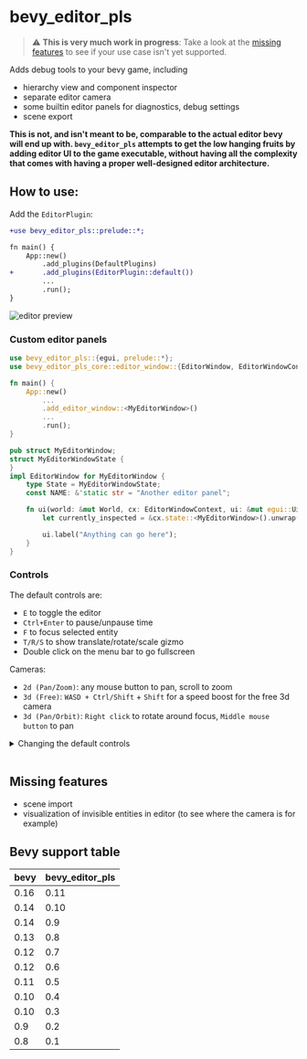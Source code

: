 # bevy_editor_pls

> :warning: **This is very much work in progress**: Take a look at the [missing features](#missing-features) to see if your use case isn't yet supported.

Adds debug tools to your bevy game, including

- hierarchy view and component inspector
- separate editor camera
- some builtin editor panels for diagnostics, debug settings
- scene export

**This is not, and isn't meant to be, comparable to the actual editor bevy will end up with. `bevy_editor_pls` attempts to get the low hanging fruits by adding editor UI to the game executable, without having all the complexity that comes with having a proper well-designed editor architecture.**

## How to use:

Add the `EditorPlugin`:

```diff
+use bevy_editor_pls::prelude::*;

fn main() {
    App::new()
        .add_plugins(DefaultPlugins)
+       .add_plugins(EditorPlugin::default())
        ...
        .run();
}
```

![editor preview](./docs/editor.png)

### Custom editor panels

```rust
use bevy_editor_pls::{egui, prelude::*};
use bevy_editor_pls_core::editor_window::{EditorWindow, EditorWindowContext};

fn main() {
    App::new()
        ...
        .add_editor_window::<MyEditorWindow>()
        ...
        .run();
}

pub struct MyEditorWindow;
struct MyEditorWindowState {
}
impl EditorWindow for MyEditorWindow {
    type State = MyEditorWindowState;
    const NAME: &'static str = "Another editor panel";

    fn ui(world: &mut World, cx: EditorWindowContext, ui: &mut egui::Ui) {
        let currently_inspected = &cx.state::<MyEditorWindow>().unwrap().selected;

        ui.label("Anything can go here");
    }
}
```

### Controls

The default controls are:

- `E` to toggle the editor
- `Ctrl+Enter` to pause/unpause time
- `F` to focus selected entity
- `T/R/S` to show translate/rotate/scale gizmo
- Double click on the menu bar to go fullscreen

Cameras:

- `2d (Pan/Zoom)`: any mouse button to pan, scroll to zoom
- `3d (Free)`: `WASD + Ctrl/Shift` + `Shift` for a speed boost for the free 3d camera
- `3d (Pan/Orbit)`: `Right click` to rotate around focus, `Middle mouse button` to pan

<details>
<summary>Changing the default controls</summary>

```rust
use bevy_editor_pls::EditorPlugin;
use bevy_editor_pls::controls;
use bevy_editor_pls_default_windows::hierarchy::picking::EditorRayCastSource;

fn main() {
    App::new()
        // ..
        .add_plugin(EditorPlugin)
        .insert_resource(editor_controls())
        .add_startup_system(set_cam3d_controls)
        // ..
        .run();
}

fn editor_controls() -> EditorControls {
    let mut editor_controls = EditorControls::default_bindings();
    editor_controls.unbind(controls::Action::PlayPauseEditor);

    editor_controls.insert(
        controls::Action::PlayPauseEditor,
        controls::Binding {
            input: controls::UserInput::Single(controls::Button::Keyboard(KeyCode::Escape)),
            conditions: vec![controls::BindingCondition::ListeningForText(false)],
        },
    );

    editor_controls
}

fn set_cam3d_controls(
    mut query: Query<&mut bevy_editor_pls::default_windows::cameras::camera_3d_free::FlycamControls>,
) {
    let mut controls = query.single_mut();
    controls.key_up = KeyCode::Q;
    controls.key_down = KeyCode::E;
}
```

</details>

<br>

## Missing features

- scene import
- visualization of invisible entities in editor (to see where the camera is for example)

## Bevy support table

| bevy | bevy\_editor\_pls |
| ---- | ----------------- |
| 0.16 | 0.11              |
| 0.14 | 0.10              |
| 0.14 | 0.9               |
| 0.13 | 0.8               |
| 0.12 | 0.7               |
| 0.12 | 0.6               |
| 0.11 | 0.5               |
| 0.10 | 0.4               |
| 0.10 | 0.3               |
| 0.9  | 0.2               |
| 0.8  | 0.1               |
